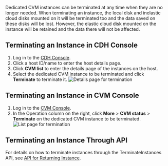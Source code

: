 Dedicated CVM instances can be terminated at any time when they are no longer needed. When terminating an instance, the local disk and inelastic cloud disks mounted on it will be terminated too and the data saved on these disks will be lost. However, the elastic cloud disk mounted on the instance will be retained and the data there will not be affected.

## Terminating an Instance in CDH Console
1. Log in to the [CDH Console](https://console.cloud.tencent.com/cvm/cdh).
2. Click a host ID/name to enter the host details page.
3. Click **CVM list** to enter the details page of the instances on the host.
4. Select the dedicated CVM instance to be terminated and click **Terminate** to terminate it.
![Details page for termination](https://main.qcloudimg.com/raw/d1a990819a14e974f68e9f9527787d44.jpg)

## Terminating an Instance in CVM Console
1. Log in to the [CVM Console](https://console.cloud.tencent.com/cvm).
2. In the Operation column on the right, click **More** > **CVM status** > **Terminate** on the dedicated CVM instance to be terminated.
![List page for termination](https://main.qcloudimg.com/raw/2ddba4b74defb6b118fa5a282396db57.jpg)

## Terminating an Instance Through API
For details on how to terminate instances through the TerminateInstances API, see [API for Returning Instance](https://cloud.tencent.com/document/api/213/15723).
